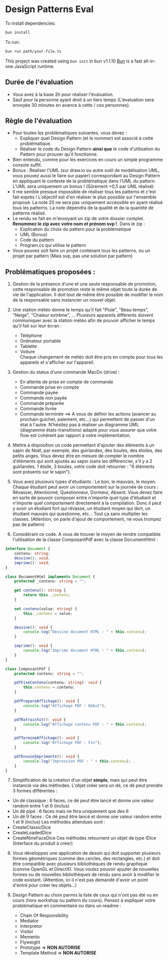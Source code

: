 # Design Patterns Eval

To install dependencies:

```bash
bun install
```

To run:

```bash
bun run path/your-file.ts
```

This project was created using `bun init` in bun v1.1.10 [Bun](https://bun.sh) is a fast all-in-one JavaScript runtime.

## Durée de l'évaluation
- Vous avez à la base 2h pour réaliser l'évaluation. 
- Sauf pour la personne ayant droit à un tiers temps (L'évaluation sera envoyée 30 minutes en avance à cette / ces personnes).

## Règle de l'évaluation
- Pour toutes les problématiques suivantes, vous devez :
    - Expliquer quel Design Pattern (et le nommer) est associé à cette problématique.
    - Réaliser le code du Design Pattern **ainsi que** le code d'utilisation du Pattern pour prouver qu'il fonctionne.
- Bien entendu, comme pour les exercices en cours un simple programme console suffit.
- Bonus : Réaliser l'UML (sur draw.io ou autre outil de modélisation UML, vous pouvez aussi le faire sur papier) correspondant au Design Pattern en appliquant le contexte de la problématique dans l'UML du pattern. L'UML sera uniquement un bonus ! (Sûrement +0,5 par UML réalisé)
- Il me semble presque impossible de réaliser tous les patterns et c'est fait exprès ! L'objectif est d'en réaliser le plus possible sur l'ensemble proposé. La note 20 ne sera pas uniquement accessible en ayant réalisé tous les patterns. La note dépendra de la qualité et de la quantité de patterns réalisé.
- Le rendu se fait en m'envoyant un zip de votre dossier complet. **Renommez le zip avec votre nom et prénom svp !**. Dans le zip :
	- Explication du choix du pattern pour la problématique
	- UML (Bonus)
	- Code du pattern
	- Program.cs qui utilise le pattern
- Vous pouvez soit faire un projet contenant tous les patterns, ou un projet par pattern (Mais svp, pas une solution par pattern)

## Problématiques proposées :
1. Gestion de la présence d'une et une seule responsable de promotion, cette responsable de promotion reste le même objet toute la durée de vie de l'application. Il doit tout de même être possible de modifier le nom de la responsable sans instancier un nouvel objet.

2. Une station météo donne le temps qu'il fait "Pluie", "Beau temps", "Neige", "Chaleur extrême", ... Plusieurs appareils différents doivent communiquer avec la station météo afin de pouvoir afficher le temps qu'il fait sur leur écran : 
    - Téléphone
    - Ordinateur portable
    - Tablette
    - Voiture  
Chaque changement de météo doit être pris en compte pour tous les appareils et s'afficher sur l'appareil.

3. Gestion du status d'une commande MacDo (drive) : 
    - En attente de prise en compte de commande
    - Commande prise en compte
    - Commande payée
    - Commande non payée
    - Commande préparée
    - Commande livrée
    - Commande terminée
==> A vous de définir les actions (avancer au prochain guichet, paiement, etc...) qui permettent de passer d'un état à l'autre. N'hésitez pas à réaliser un diagramme UML (diagramme états-transitions) adapté pour vous assurer que votre flow est cohérent par rapport à votre implémentation.

4. Mettre à disposition un code permettant d'ajouter des éléments à un sapin de Noël, par exemple, des guirlandes, des boules, des étoiles, des petits anges. Vous devez être en mesure de compter le nombre d'éléments qui sont ajoutés au sapin (sans les différencier, s'il y a 2 guirlandes, 1 étoile, 3 boules, votre code doit retourner : "6 éléments sont présents sur le sapin").

5. Vous avez plusieurs types d'étudiants : Le bon, le mauvais, le moyen. Chaque étudiant peut avoir un comportement sur la journée de cours : Rêvasser, Attentionné, Questionneur, Dormeur, Absent.
Vous devez faire en sorte de pouvoir composer entre n'importe quel type d'étudiant et n'importe quel comportement directement à la compilation. Donc il peut y avoir un étudiant fort qui rêvasse, un étudiant moyen qui dort, un étudiant mauvais qui questionne, etc... Tout ça sans multiplier les classes. (Attention, on parle d'ajout de comportement, ne vous trompez pas de pattern)

6. Considérant ce code. A vous de trouver le moyen de rendre compatible l'utilisation de la classe ComposantPdf avec la classe DocumentHtml :

```typescript
interface Document {
    contenu: string;
    dessine(): void;
    imprime(): void;
}

class DocumentHtml implements Document {
    protected _contenu: string = "";

    get contenu(): string {
        return this._contenu;
    }

    set contenu(value: string) {
        this._contenu = value;
    }

    dessine(): void {
        console.log("Dessine document HTML : " + this.contenu);
    }

    imprime(): void {
        console.log("Imprime document HTML : " + this.contenu);
    }
}

class ComposantPdf {
    protected contenu: string = "";

    pdfFixeContenu(contenu: string): void {
        this.contenu = contenu;
    }

    pdfPrepareAffichage(): void {
        console.log("Affichage PDF : Début");
    }

    pdfRafraichit(): void {
        console.log("Affichage contenu PDF : " + this.contenu);
    }

    pdfTermineAffichage(): void {
        console.log("Affichage PDF : Fin");
    }

    pdfEnvoieImprimante(): void {
        console.log("Impression PDF : " + this.contenu);
    }
}
```

7. Simplification de la création d'un objet **simple**, mais qui peut être instancié via des méthodes. L'objet créer sera un dé, ce dé peut prendre 3 formes différentes :
- Un dé classique : 6 faces, ce dé peut être lancé et donne une valeur random entre 1 et 6 (inclus)
- Un dé pipé : 6 faces mais ne fera uniquement que des 6
- Un dé 9 faces : Ce dé peut être lancé et donne une valeur random entre 1 et 9 (inclus)
Les méthodes attendues sont : 
- CreateClassicDice
- CreateLoadedDice
- CreateNineFaceDice
Ces méthodes retournent un objet de type IDice (Interface du produit à créer)

8. Vous développez une application de dessin qui doit supporter plusieurs formes géométriques (comme des cercles, des rectangles, etc.) et doit être compatible avec plusieurs bibliothèques de rendu graphique (comme OpenGL et DirectX). Vous voulez pouvoir ajouter de nouvelles formes ou de nouvelles bibliothèques de rendu sans avoir à modifier le code existant. (Attention, ici il n'est pas demandé d'avoir un point d'entré pour créer les objets...)

9. Design Pattern au choix parmis la liste de ceux qui n'ont pas été vu en cours (hors workshop ou pattern du cours). Pensez à expliquer votre problématique en commentaire ou dans un readme :
    - Chain Of Responsibility
    - Mediator
    - Interpretor
    - Visitor
    - Memento
    - Flyweight
    - Prototype => **NON AUTORISE**
    - Template Method => **NON AUTORISE**